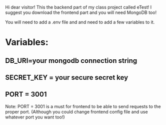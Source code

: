   Hi dear visitor!
  This the backend part of my class project called eTest!
  I suggest you download the frontend part and you will need MongoDB too!

  You will need to add a .env file and and need to add a few variables to it.
  
  # Variables:
  ## DB_URI=your mongodb connection string
  ## SECRET_KEY = your secure secret key
  ## PORT = 3001
  
  Note: PORT = 3001 is a must for frontend to be able to send requests to the proper port. (Although you could change frontend config file and use whatever port you want too!)
  
